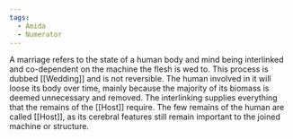 ```yaml
---
tags:
  - Amida
  - Numerator
---
```

A marriage refers to the state of a human body and mind being interlinked and co-dependent on the machine the flesh is wed to. 
This process is dubbed [[Wedding]] and is not reversible. The human involved in it will loose its body over time, mainly because the majority of its biomass is deemed unnecessary and removed. The interlinking supplies everything that the remains of the [[Host]] require. 
The few remains of the human are called [[Host]], as its cerebral features still remain important to the joined machine or structure. 